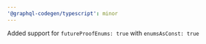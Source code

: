 ```yaml
---
'@graphql-codegen/typescript': minor
---
```


Added support for `futureProofEnums: true` with `enumsAsConst: true`

